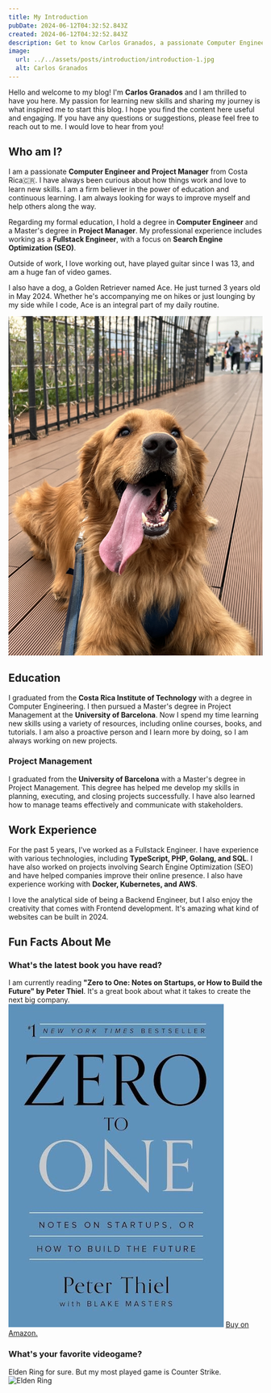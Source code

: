 ```yaml
---
title: My Introduction
pubDate: 2024-06-12T04:32:52.843Z
created: 2024-06-12T04:32:52.843Z
description: Get to know Carlos Granados, a passionate Computer Engineer and Project Manager from Costa Rica.
image:
  url: ../../assets/posts/introduction/introduction-1.jpg
  alt: Carlos Granados
---
```


Hello and welcome to my blog! I'm **Carlos Granados** and I am thrilled to have you here. My passion for learning new skills and sharing my journey is what inspired me to start this blog. I hope you find the content here useful and engaging. If you have any questions or suggestions, please feel free to reach out to me. I would love to hear from you!

## Who am I?

I am a passionate **Computer Engineer and Project Manager** from Costa Rica🇨🇷. I have always been curious about how things work and love to learn new skills. I am a firm believer in the power of education and continuous learning. I am always looking for ways to improve myself and help others along the way.

Regarding my formal education, I hold a degree in **Computer Engineer** and a Master's degree in **Project Manager**. My professional experience includes working as a **Fullstack Engineer**, with a focus on **Search Engine Optimization (SEO)**.

Outside of work, I love working out, have played guitar since I was 13, and am a huge fan of video games.

I also have a dog, a Golden Retriever named Ace. He just turned 3 years old in May 2024. Whether he's accompanying me on hikes or just lounging by my side while I code, Ace is an integral part of my daily routine.

![Ace](../../assets/posts/introduction/ace.jpg)

## Education

I graduated from the **Costa Rica Institute of Technology** with a degree in Computer Engineering. I then pursued a Master's degree in Project Management at the **University of Barcelona**.
Now I spend my time learning new skills using a variety of resources, including online courses, books, and tutorials. I am also a proactive person and I learn more by doing, so I am always working on new projects.

### Project Management

I graduated from the **University of Barcelona** with a Master's degree in Project Management. This degree has helped me develop my skills in planning, executing, and closing projects successfully. I have also learned how to manage teams effectively and communicate with stakeholders.

## Work Experience

For the past 5 years, I've worked as a Fullstack Engineer. I have experience with various technologies, including **TypeScript, PHP, Golang, and SQL**. I have also worked on projects involving Search Engine Optimization (SEO) and have helped companies improve their online presence. I also have experience working with **Docker, Kubernetes, and AWS**.

I love the analytical side of being a Backend Engineer, but I also enjoy the creativity that comes with Frontend development. It's amazing what kind of websites can be built in 2024.

## Fun Facts About Me

### What's the latest book you have read?

I am currently reading **"Zero to One: Notes on Startups, or How to Build the Future" by Peter Thiel**. It's a great book about what it takes to create the next big company.
!["Zero to One" by Peter Thiel](../../assets/posts/introduction/zero-to-one.jpg)
[Buy on Amazon.](https://www.amazon.com/Zero-One-Notes-Startups-Future/dp/0804139296)

### What's your favorite videogame?

Elden Ring for sure. But my most played game is Counter Strike.
![Elden Ring](https://shared.akamai.steamstatic.com/store_item_assets/steam/apps/1245620/capsule_616x353.jpg?t=1717530666)
